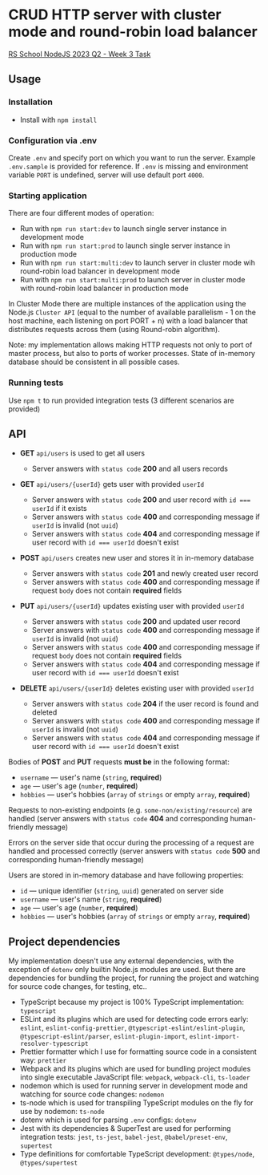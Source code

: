 # CRUD HTTP server with cluster mode and round-robin load balancer

[RS School NodeJS 2023 Q2 - Week 3 Task](https://github.com/AlreadyBored/nodejs-assignments/blob/main/assignments/crud-api/assignment.md)

## Usage

### Installation

- Install with `npm install`

### Configuration via .env

Create `.env` and specify port on which you want to run the server. Example `.env.sample` is provided for reference. If `.env` is missing and environment variable `PORT` is undefined, server will use default port `4000`.

### Starting application

There are four different modes of operation:

- Run with `npm run start:dev` to launch single server instance in development mode
- Run with `npm run start:prod` to launch single server instance in production mode
- Run with `npm run start:multi:dev` to launch server in cluster mode wih round-robin load balancer in development mode
- Run with `npm run start:multi:prod` to launch server in cluster mode with round-robin load balancer in production mode

In Cluster Mode there are multiple instances of the application using the Node.js `Cluster API` (equal to the number of available parallelism - 1 on the host machine, each listening on port PORT + n) with a load balancer that distributes requests across them (using Round-robin algorithm).

Note: my implementation allows making HTTP requests not only to port of master process, but also to ports of worker processes. State of in-memory database should be consistent in all possible cases.

### Running tests

Use `npm t` to run provided integration tests (3 different scenarios are provided)

## API

- **GET** `api/users` is used to get all users
  - Server answers with `status code` **200** and all users records
- **GET** `api/users/{userId}` gets user with provided `userId`
  - Server answers with `status code` **200** and user record with `id === userId` if it exists
  - Server answers with `status code` **400** and corresponding message if `userId` is invalid (not `uuid`)
  - Server answers with `status code` **404** and corresponding message if user record with `id === userId` doesn't exist
- **POST** `api/users` creates new user and stores it in in-memory database

  - Server answers with `status code` **201** and newly created user record
  - Server answers with `status code` **400** and corresponding message if request `body` does not contain **required** fields

- **PUT** `api/users/{userId}` updates existing user with provided `userId`

  - Server answers with `status code` **200** and updated user record
  - Server answers with `status code` **400** and corresponding message if `userId` is invalid (not `uuid`)
  - Server answers with `status code` **400** and corresponding message if request `body` does not contain **required** fields
  - Server answers with `status code` **404** and corresponding message if user record with `id === userId` doesn't exist

- **DELETE** `api/users/{userId}` deletes existing user with provided `userId`
  - Server answers with `status code` **204** if the user record is found and deleted
  - Server answers with `status code` **400** and corresponding message if `userId` is invalid (not `uuid`)
  - Server answers with `status code` **404** and corresponding message if user record with `id === userId` doesn't exist

Bodies of **POST** and **PUT** requests **must be** in the following format:

- `username` — user's name (`string`, **required**)
- `age` — user's age (`number`, **required**)
- `hobbies` — user's hobbies (`array` of `strings` or empty `array`, **required**)

Requests to non-existing endpoints (e.g. `some-non/existing/resource`) are handled (server answers with `status code` **404** and corresponding human-friendly message)

Errors on the server side that occur during the processing of a request are handled and processed correctly (server answers with `status code` **500** and corresponding human-friendly message)

Users are stored in in-memory database and have following properties:

- `id` — unique identifier (`string`, `uuid`) generated on server side
- `username` — user's name (`string`, **required**)
- `age` — user's age (`number`, **required**)
- `hobbies` — user's hobbies (`array` of `strings` or empty `array`, **required**)

## Project dependencies

My implementation doesn't use any external dependencies, with the exception of `dotenv` only builtin Node.js modules are used. But there are dependencies for bundling the project, for running the project and watching for source code changes, for testing, etc..

- TypeScript because my project is 100% TypeScript implementation: `typescript`
- ESLint and its plugins which are used for detecting code errors early: `eslint`, `eslint-config-prettier`, `@typescript-eslint/eslint-plugin`, `@typescript-eslint/parser`, `eslint-plugin-import`, `eslint-import-resolver-typescript`
- Prettier formatter which I use for formatting source code in a consistent way: `prettier`
- Webpack and its plugins which are used for bundling project modules into single executable JavaScript file: `webpack`, `webpack-cli`, `ts-loader`
- nodemon which is used for running server in development mode and watching for source code changes: `nodemon`
- ts-node which is used for transpiling TypeScript modules on the fly for use by nodemon: `ts-node`
- dotenv which is used for parsing `.env` configs: `dotenv`
- Jest with its dependencies & SuperTest are used for performing integration tests: `jest`, `ts-jest`, `babel-jest`, `@babel/preset-env`, `supertest`
- Type definitions for comfortable TypeScript development: `@types/node`, `@types/supertest`
